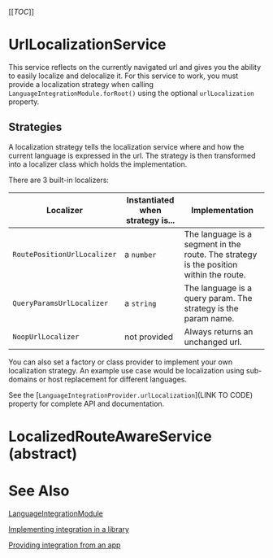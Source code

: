 [[_TOC_]]

# UrlLocalizationService
This service reflects on the currently navigated url and gives you the ability to easily localize and delocalize it.
For this service to work, you must provide a localization strategy when calling `LanguageIntegrationModule.forRoot()` using the optional `urlLocalization` property.

## Strategies
A localization strategy tells the localization service where and how the current language is expressed in the url.
The strategy is then transformed into a localizer class which holds the implementation.

There are 3 built-in localizers:

| Localizer                   | Instantiated when strategy is... | Implementation                                                                         |
|-----------------------------|-------------------------|----------------------------------------------------------------------------------------|
| `RoutePositionUrlLocalizer` | a `number`              | The language is a segment in the route. The strategy is the position within the route. |
| `QueryParamsUrlLocalizer`   | a `string`              | The language is a query param. The strategy is the param name.                         |
| `NoopUrlLocalizer`          | not provided            | Always returns an unchanged url.                                                       |

You can also set a factory or class provider to implement your own localization strategy.
An example use case would be localization using sub-domains or host replacement for different languages.

See the [`LanguageIntegrationProvider.urlLocalization`](LINK TO CODE) property for complete API and documentation.

# LocalizedRouteAwareService (abstract)


# See Also
[LanguageIntegrationModule](/Modules/LanguageIntegrationModule)

[Implementing integration in a library](/Modules/LanguageIntegrationModule/Implementing-in-a-library)

[Providing integration from an app](/Modules/LanguageIntegrationModule/Providing-from-an-app)